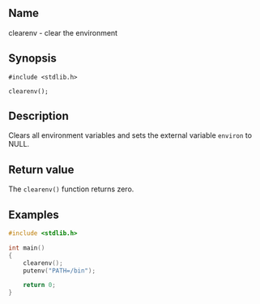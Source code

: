 ## Name

clearenv - clear the environment

## Synopsis

```**c++
#include <stdlib.h>

clearenv();
```

## Description

Clears all environment variables and sets the external
variable `environ` to NULL.

## Return value

The `clearenv()` function returns zero.

## Examples

```c++
#include <stdlib.h>

int main()
{
    clearenv();
    putenv("PATH=/bin");

    return 0;
}
```
